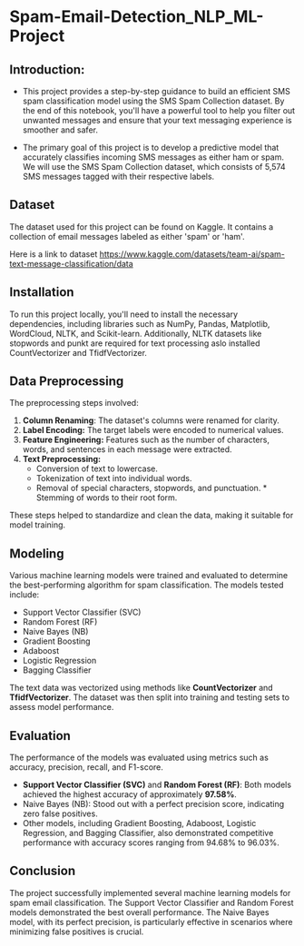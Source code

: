 # Spam-Email-Detection_NLP_ML-Project
## Introduction:

* This project provides a step-by-step guidance to build an efficient SMS spam classification model using the SMS Spam Collection dataset. By the end of this notebook, you'll have a powerful tool to help you filter out unwanted messages and ensure that your text messaging experience is smoother and safer. </span>

* The primary goal of this project is to develop a predictive model that accurately classifies incoming SMS messages as either ham or spam. We will use the SMS Spam Collection dataset, which consists of 5,574 SMS messages tagged with their respective labels. </span>

## Dataset
The dataset used for this project can be found on Kaggle. It contains a collection of email messages labeled as either 'spam' or 'ham'. 

Here is a link to dataset
https://www.kaggle.com/datasets/team-ai/spam-text-message-classification/data

## Installation
To run this project locally, you'll need to install the necessary dependencies, including libraries such as NumPy, Pandas, Matplotlib, WordCloud, NLTK, and Scikit-learn. Additionally, NLTK datasets like stopwords and punkt are required for text processing aslo installed CountVectorizer and TfidfVectorizer.
  
## Data Preprocessing

The preprocessing steps involved:

1. **Column Renaming**: The dataset's columns were renamed for clarity.
2. **Label Encoding:** The target labels were encoded to numerical values.
3. **Feature Engineering:** Features such as the number of characters, words, and sentences in each message were extracted.
4. **Text Preprocessing:**
      * Conversion of text to lowercase.
      * Tokenization of text into individual words.
      * Removal of special characters, stopwords, and punctuation.
       * Stemming of words to their root form.
  
These steps helped to standardize and clean the data, making it suitable for model training.

## Modeling
Various machine learning models were trained and evaluated to determine the best-performing algorithm for spam classification. The models tested include:

* Support Vector Classifier (SVC)
* Random Forest (RF)
* Naive Bayes (NB)
* Gradient Boosting
* Adaboost
* Logistic Regression
* Bagging Classifier
  
The text data was vectorized using methods like **CountVectorizer** and **TfidfVectorizer**. The dataset was then split into training and testing sets to assess model performance.

## Evaluation

The performance of the models was evaluated using metrics such as accuracy, precision, recall, and F1-score.

* **Support Vector Classifier (SVC)** and **Random Forest (RF)**: Both models achieved the highest accuracy of approximately **97.58%**.
* Naive Bayes (NB): Stood out with a perfect precision score, indicating zero false positives.
* Other models, including Gradient Boosting, Adaboost, Logistic Regression, and Bagging Classifier, also demonstrated competitive performance with accuracy scores ranging from 94.68% to 96.03%.


## Conclusion

The project successfully implemented several machine learning models for spam email classification. The Support Vector Classifier and Random Forest models demonstrated the best overall performance. The Naive Bayes model, with its perfect precision, is particularly effective in scenarios where minimizing false positives is crucial.
